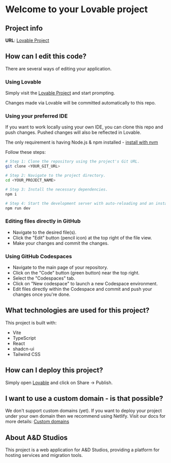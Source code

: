# Welcome to your Lovable project

## Project info

**URL**: [Lovable Project](https://lovable.dev/projects/6897152d-586d-4b32-9484-0f500ee67ac6)

## How can I edit this code?

There are several ways of editing your application.

### Using Lovable

Simply visit the [Lovable Project](https://lovable.dev/projects/6897152d-586d-4b32-9484-0f500ee67ac6) and start prompting.

Changes made via Lovable will be committed automatically to this repo.

### Using your preferred IDE

If you want to work locally using your own IDE, you can clone this repo and push changes. Pushed changes will also be reflected in Lovable.

The only requirement is having Node.js & npm installed - [install with nvm](https://github.com/nvm-sh/nvm#installing-and-updating)

Follow these steps:

```sh
# Step 1: Clone the repository using the project's Git URL.
git clone <YOUR_GIT_URL>

# Step 2: Navigate to the project directory.
cd <YOUR_PROJECT_NAME>

# Step 3: Install the necessary dependencies.
npm i

# Step 4: Start the development server with auto-reloading and an instant preview.
npm run dev
```

### Editing files directly in GitHub

- Navigate to the desired file(s).
- Click the "Edit" button (pencil icon) at the top right of the file view.
- Make your changes and commit the changes.

### Using GitHub Codespaces

- Navigate to the main page of your repository.
- Click on the "Code" button (green button) near the top right.
- Select the "Codespaces" tab.
- Click on "New codespace" to launch a new Codespace environment.
- Edit files directly within the Codespace and commit and push your changes once you're done.

## What technologies are used for this project?

This project is built with:

- Vite
- TypeScript
- React
- shadcn-ui
- Tailwind CSS

## How can I deploy this project?

Simply open [Lovable](https://lovable.dev/projects/6897152d-586d-4b32-9484-0f500ee67ac6) and click on Share -> Publish.

## I want to use a custom domain - is that possible?

We don't support custom domains (yet). If you want to deploy your project under your own domain then we recommend using Netlify. Visit our docs for more details: [Custom domains](https://docs.lovable.dev/tips-tricks/custom-domain/)

## About A&D Studios

This project is a web application for A&D Studios, providing a platform for hosting services and migration tools.
